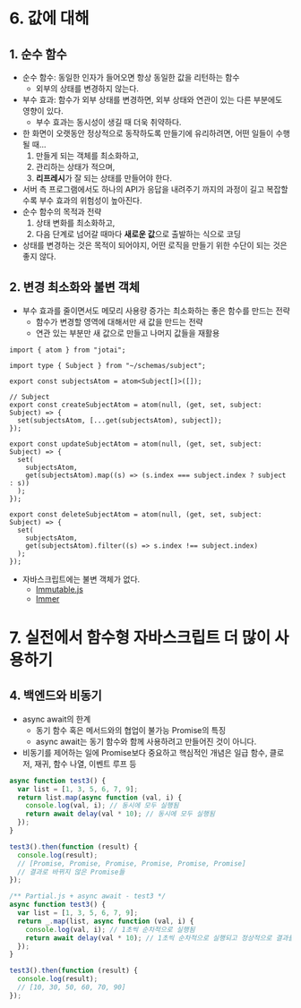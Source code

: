 # 6. 값에 대해

## 1. 순수 함수

- 순수 함수: 동일한 인자가 들어오면 항상 동일한 값을 리턴하는 함수
  - 외부의 상태를 변경하지 않는다.
- 부수 효과: 함수가 외부 상태를 변경하면, 외부 상태와 연관이 있는 다른 부분에도 영향이 있다.
  - 부수 효과는 동시성이 생길 때 더욱 취약하다.
- 한 화면이 오랫동안 정상적으로 동작하도록 만들기에 유리하려면, 어떤 일들이 수행될 때...
  1. 만들게 되는 객체를 최소화하고,
  2. 관리하는 상태가 적으며,
  3. **리프레시**가 잘 되는 상태를 만들어야 한다.
- 서버 측 프로그램에서도 하나의 API가 응답을 내려주기 까지의 과정이 길고 복잡할수록 부수 효과의 위험성이 높아진다.
- 순수 함수의 목적과 전략
  1. 상태 변화를 최소화하고,
  2. 다음 단계로 넘어갈 때마다 **새로운 값**으로 출발하는 식으로 코딩
- 상태를 변경하는 것은 목적이 되어야지, 어떤 로직을 만들기 위한 수단이 되는 것은 좋지 않다.

## 2. 변경 최소화와 불변 객체

- 부수 효과를 줄이면서도 메모리 사용량 증가는 최소화하는 좋은 함수를 만드는 전략
  - 함수가 변경할 영역에 대해서만 새 값을 만드는 전략
  - 연관 있는 부분만 새 값으로 만들고 나머지 값들을 재활용

```tsx
import { atom } from "jotai";

import type { Subject } from "~/schemas/subject";

export const subjectsAtom = atom<Subject[]>([]);

// Subject
export const createSubjectAtom = atom(null, (get, set, subject: Subject) => {
  set(subjectsAtom, [...get(subjectsAtom), subject]);
});

export const updateSubjectAtom = atom(null, (get, set, subject: Subject) => {
  set(
    subjectsAtom,
    get(subjectsAtom).map((s) => (s.index === subject.index ? subject : s))
  );
});

export const deleteSubjectAtom = atom(null, (get, set, subject: Subject) => {
  set(
    subjectsAtom,
    get(subjectsAtom).filter((s) => s.index !== subject.index)
  );
});
```

- 자바스크립트에는 불변 객체가 없다.
  - [Immutable.js](https://github.com/immutable-js/immutable-js/)
  - [Immer](https://github.com/immerjs/immer)

# 7. 실전에서 함수형 자바스크립트 더 많이 사용하기

## 4. 백엔드와 비동기

- async await의 한계
  - 동기 함수 혹은 메서드와의 협업이 불가능 Promise의 특징
  - async await는 동기 함수와 함께 사용하려고 만들어진 것이 아니다.
- 비동기를 제어하는 일에 Promise보다 중요하고 핵심적인 개념은 일급 함수, 클로저, 재귀, 함수 나열, 이벤트 루프 등

```js
async function test3() {
  var list = [1, 3, 5, 6, 7, 9];
  return list.map(async function (val, i) {
    console.log(val, i); // 동시에 모두 실행됨
    return await delay(val * 10); // 동시에 모두 실행됨
  });
}

test3().then(function (result) {
  console.log(result);
  // [Promise, Promise, Promise, Promise, Promise, Promise]
  // 결과로 바뀌지 않은 Promise들
});

/** Partial.js + async await - test3 */
async function test3() {
  var list = [1, 3, 5, 6, 7, 9];
  return _.map(list, async function (val, i) {
    console.log(val, i); // 1초씩 순차적으로 실행됨
    return await delay(val * 10); // 1초씩 순차적으로 실행되고 정상적으로 결과를 꺼냄
  });
}

test3().then(function (result) {
  console.log(result);
  // [10, 30, 50, 60, 70, 90]
});
```
